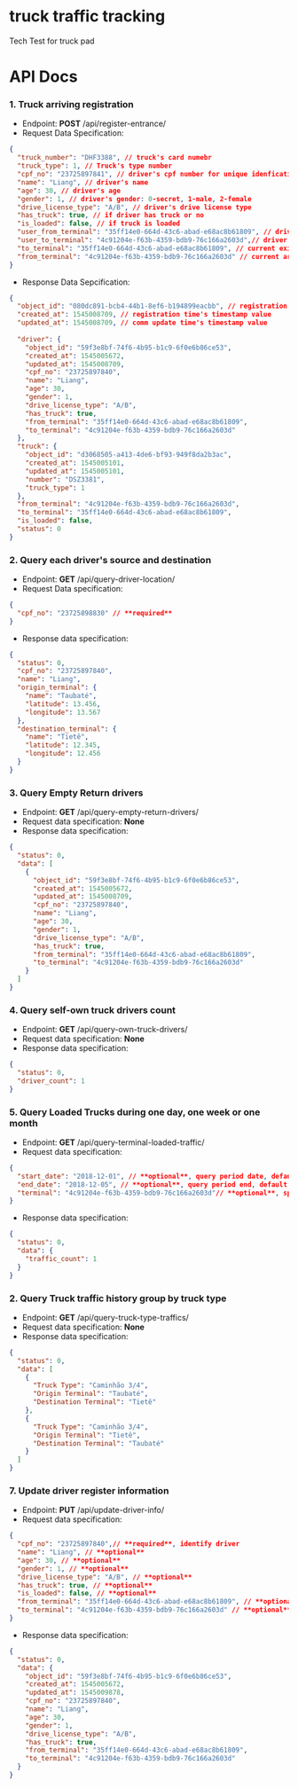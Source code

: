 # truck traffic tracking
Tech Test for truck pad 



# API Docs #

### 1. Truck arriving registration
- Endpoint: **POST** /api/register-entrance/
- Request Data Specification:
```json
{
  "truck_number": "DHF3388", // truck's card numebr
  "truck_type": 1, // Truck's type number
  "cpf_no": "23725897841", // driver's cpf number for unique idenfication
  "name": "Liang", // driver's name
  "age": 30, // driver's age
  "gender": 1, // driver's gender: 0-secret, 1-male, 2-female
  "drive_license_type": "A/B", // driver's drive license type
  "has_truck": true, // if driver has truck or no
  "is_loaded": false, // if truck is loaded
  "user_from_terminal": "35ff14e0-664d-43c6-abad-e68ac8b61809", // driver's source terminal id
  "user_to_terminal": "4c91204e-f63b-4359-bdb9-76c166a2603d",// driver's destination terminal id
  "to_terminal": "35ff14e0-664d-43c6-abad-e68ac8b61809", // current exit terminal's id 
  "from_terminal": "4c91204e-f63b-4359-bdb9-76c166a2603d" // current arrived terminal's id 
}
``` 
- Response Data Sepcification:
```json
{
  "object_id": "080dc891-bcb4-44b1-8ef6-b194899eacbb", // registration id
  "created_at": 1545008709, // registration time's timestamp value
  "updated_at": 1545008709, // comm update time's timestamp value
  
  "driver": { 
    "object_id": "59f3e8bf-74f6-4b95-b1c9-6f0e6b86ce53",
    "created_at": 1545005672,
    "updated_at": 1545008709,
    "cpf_no": "23725897840",
    "name": "Liang",
    "age": 30,
    "gender": 1,
    "drive_license_type": "A/B",
    "has_truck": true,
    "from_terminal": "35ff14e0-664d-43c6-abad-e68ac8b61809",
    "to_terminal": "4c91204e-f63b-4359-bdb9-76c166a2603d"
  },
  "truck": {
    "object_id": "d3068505-a413-4de6-bf93-949f8da2b3ac",
    "created_at": 1545005101,
    "updated_at": 1545005101,
    "number": "DSZ3381",
    "truck_type": 1
  },
  "from_terminal": "4c91204e-f63b-4359-bdb9-76c166a2603d",
  "to_terminal": "35ff14e0-664d-43c6-abad-e68ac8b61809",
  "is_loaded": false,
  "status": 0
}
```

### 2. Query each driver's source and destination
- Endpoint: **GET** /api/query-driver-location/
- Request Data specification:
```json
{
  "cpf_no": "23725898830" // **required**
}
```
- Response data specification:
```json
{
  "status": 0,
  "cpf_no": "23725897840",
  "name": "Liang",
  "origin_terminal": {
    "name": "Taubaté",
    "latitude": 13.456,
    "longitude": 13.567
  },
  "destination_terminal": {
    "name": "Tietê",
    "latitude": 12.345,
    "longitude": 12.456
  }
}
```

### 3. Query Empty Return drivers
- Endpoint: **GET** /api/query-empty-return-drivers/
- Request data specification: **None**
- Response data specification:
```json
{
  "status": 0,
  "data": [
    {
      "object_id": "59f3e8bf-74f6-4b95-b1c9-6f0e6b86ce53",
      "created_at": 1545005672,
      "updated_at": 1545008709,
      "cpf_no": "23725897840",
      "name": "Liang",
      "age": 30,
      "gender": 1,
      "drive_license_type": "A/B",
      "has_truck": true,
      "from_terminal": "35ff14e0-664d-43c6-abad-e68ac8b61809",
      "to_terminal": "4c91204e-f63b-4359-bdb9-76c166a2603d"
    }
  ]
}
```

### 4. Query self-own truck drivers count
- Endpoint: **GET** /api/query-own-truck-drivers/
- Request data specification: **None**
- Response data specification:
```json
{
  "status": 0,
  "driver_count": 1
}
```


### 5. Query Loaded Trucks during one day, one week or one month
- Endpoint: **GET** /api/query-terminal-loaded-traffic/
- Request data specification:
```json
{
  "start_date": "2018-12-01", // **optional**, query period date, default is today
  "end_date": "2018-12-05", // **optional**, query period end, default is tomorrow
  "terminal": "4c91204e-f63b-4359-bdb9-76c166a2603d"// **optional**, specify which terminal should query,default query data on all terminal
}
```
- Response data specification:
```json
{
  "status": 0,
  "data": {
    "traffic_count": 1
  }
}
```


### 2. Query Truck traffic history group by truck type
- Endpoint: **GET** /api/query-truck-type-traffics/
- Request data specification: **None**
- Response data specification:
```json
{
  "status": 0,
  "data": [
    {
      "Truck Type": "Caminhão 3/4",
      "Origin Terminal": "Taubaté",
      "Destination Terminal": "Tietê"
    },
    {
      "Truck Type": "Caminhão 3/4",
      "Origin Terminal": "Tietê",
      "Destination Terminal": "Taubaté"
    }
  ]
}
```


### 7. Update driver register information
- Endpoint: **PUT** /api/update-driver-info/
- Request data specification:
```json
{
  "cpf_no": "23725897840",// **required**, identify driver
  "name": "Liang", // **optional**
  "age": 30, // **optional**
  "gender": 1, // **optional**
  "drive_license_type": "A/B", // **optional**
  "has_truck": true, // **optional**
  "is_loaded": false, // **optional**
  "from_terminal": "35ff14e0-664d-43c6-abad-e68ac8b61809", // **optional**
  "to_terminal": "4c91204e-f63b-4359-bdb9-76c166a2603d" // **optional**
}
```

- Response data specification:
```json
{
  "status": 0,
  "data": {
    "object_id": "59f3e8bf-74f6-4b95-b1c9-6f0e6b86ce53",
    "created_at": 1545005672,
    "updated_at": 1545009878,
    "cpf_no": "23725897840",
    "name": "Liang",
    "age": 30,
    "gender": 1,
    "drive_license_type": "A/B",
    "has_truck": true,
    "from_terminal": "35ff14e0-664d-43c6-abad-e68ac8b61809",
    "to_terminal": "4c91204e-f63b-4359-bdb9-76c166a2603d"
  }
}
```



